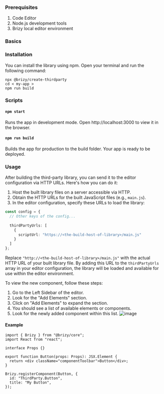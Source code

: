 ### Prerequisites
1. Code Editor
2. Node.js development tools
3. Brizy local editor environment

### Basics

### Installation
You can install the library using npm. Open your terminal and run the following command:

```shell
npx @brizy/create-thirdparty
cd < my-app >
npm run build
```

### Scripts

#### `npm start`
Runs the app in development mode. Open http://localhost:3000 to view it in the browser.

#### `npm run build`
Builds the app for production to the build folder.
Your app is ready to be deployed.

### Usage
After building the third-party library, you can send it to the editor configuration via HTTP URLs. 
Here's how you can do it:

1. Host the built library files on a server accessible via HTTP.
2. Obtain the HTTP URLs for the built JavaScript files (e.g., `main.js`).
3. In the editor configuration, specify these URLs to load the library:

```typescript
const config = {
  // Other keys of the config...
  
  thirdPartyUrls: [
    {
      scriptUrl: "https://<the-build-host-of-library>/main.js"
    }
  ]
};
```

Replace `"http://<the-build-host-of-library>/main.js"` with the actual HTTP URL of your built library file. 
By adding this URL to the `thirdPartyUrls` array in your editor configuration, the library will be loaded and available for use within the editor environment.

To view the new component, follow these steps:

1. Go to the Left Sidebar of the editor.
2. Look for the "Add Elements" section.
3. Click on "Add Elements" to expand the section.
4. You should see a list of available elements or components.
5. Look for the newly added component within this list.
![image](https://github.com/EasyBrizy/Brizy-Local-Editor/assets/18303258/eb021ebd-7a61-44f7-aa3c-ddf6f1d60b18)

#### Example

```tsx
import { Brizy } from "@brizy/core";
import React from "react";

interface Props {}

export function Button(props: Props): JSX.Element {
  return <div className="componentToolbar">Button</div>;
}

Brizy.registerComponent(Button, {
  id: "ThirdParty.Button",
  title: "My Button",
});
```
